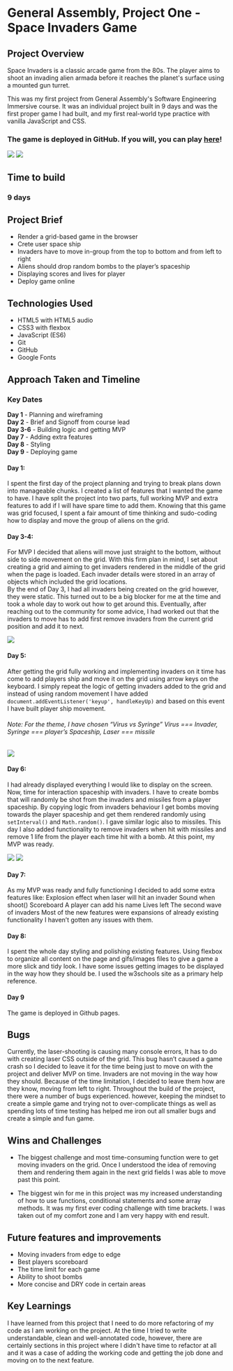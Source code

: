 # General Assembly, Project One - Space Invaders Game

## Project Overview
Space Invaders is a classic arcade game from the 80s. The player aims to shoot an invading alien armada before it reaches the planet's surface using a mounted gun turret.

This was my first project from General Assembly's Software Engineering Immersive course. It was an individual project built in 9 days and was the first proper game I had built, and my first real-world type practice with vanilla JavaScript and CSS.


### The game is deployed in GitHub. If you will, you can play **[here](https://janek2204.github.io/SEI-Project-1---The-game/)**!

![](assets/readmesassets/Main.png)
![](assets/readmesassets/game.png)


## Time to build
### 9 days

## Project Brief

* Render a grid-based game in the browser
* Crete user space ship
* Invaders have to move in-group from the top to bottom and from left to right
* Aliens should drop random bombs to the player’s spaceship
* Displaying scores and lives for player
* Deploy game online

## Technologies Used

* HTML5 with HTML5 audio
* CSS3 with flexbox
* JavaScript (ES6)
* Git
* GitHub
* Google Fonts

## Approach Taken and Timeline


### Key Dates
**Day 1** - Planning and wireframing \
**Day 2** - Brief and Signoff from course lead \
**Day 3-6** - Building logic and getting MVP \
**Day 7** - Adding extra features \
**Day 8** - Styling \
**Day 9** - Deploying game 

#### Day 1:

I spent the first day of the project planning and trying to break plans down into manageable chunks. I created a list of features that I wanted the game to have. I have split the project into two parts, full working MVP and extra features to add if I will have spare time to add them. Knowing that this game was grid focused, I spent a fair amount of time thinking and sudo-coding how to display and move the group of aliens on the grid. 


#### Day 3-4:

For MVP I decided that aliens will move just straight to the bottom, without side to side movement on the grid. With this firm plan in mind, I set about creating a grid and aiming to get invaders rendered in the middle of the grid when the page is loaded. Each invader details were stored in an array of objects which included the grid locations. \
By the end of Day 3, I had all invaders being created on the grid however, they were static. This turned out to be a big blocker for me at the time and took a whole day to work out how to get around this. Eventually, after reaching out to the community for some advice, I had worked out that the invaders to move has to add first remove invaders from the current grid position and add it to next. 

![](assets/readmesassets/move.png)

#### Day 5:

After getting the grid fully working and implementing invaders on it time has come to add players ship and move it on the grid using arrow keys on the keyboard. I simply repeat the logic of getting invaders added to the grid and instead of using random movement I have added `document.addEventListener('keyup', handleKeyUp)` and based on this event I have built player ship movement. 


###### *Note: For the theme, I have chosen “Virus vs Syringe”* *Virus === Invader*, *Syringe === player’s Spaceship*, *Laser === missile*

![](assets/readmesassets/keyhandle.png)

#### Day 6:

I had already displayed everything I would like to display on the screen. Now, time for interaction spaceship with invaders. I have to create bombs that will randomly be shot from the invaders and missiles from a player spaceship. By copying logic from invaders behaviour I get bombs moving towards the player spaceship and get them rendered randomly using `setInterval()`  and `Math.random()`. I gave similar logic also to missiles. This day I also added functionality to remove invaders when hit with missiles and remove 1 life from the player each time hit with a bomb. At this point, my MVP was ready. 

![](assets/readmesassets/bombfunction.png)
![](assets/readmesassets/shootfunction.png)

#### Day 7:

As my MVP was ready and fully functioning I decided to add some extra features like:
Explosion effect when laser will hit an invader
Sound when shoot()
Scoreboard 
A player can add his name
Lives left
The second wave of invaders
Most of the new features were expansions of already existing functionality I haven’t gotten any issues with them. 

#### Day 8:

I spent the whole day styling and polishing existing features. Using flexbox to organize all content on the page and gifs/images files to give a game a more slick and tidy look. I have some issues getting images to be displayed in the way how they should be. I used the w3schools site as a primary help reference. 

#### Day 9 

The game is deployed in Github pages. 

## Bugs

Currently, the laser-shooting is causing many console errors, It has to do with creating laser CSS outside of the grid. This bug hasn’t caused a game crash so I decided to leave it for the time being just to move on with the project and deliver MVP on time. 
Invaders are not moving in the way how they should. Because of the time limitation, I decided to leave them how are they know, moving from left to right. 
Throughout the build of the project, there were a number of bugs experienced. however, keeping the mindset to create a simple game and trying not to over-complicate things as well as spending lots of time testing has helped me iron out all smaller bugs and create a simple and fun game.

## Wins and Challenges

- The biggest challenge and most time-consuming function were to get moving invaders on the grid. Once I understood the idea of removing them and rendering them again in the next grid fields I was able to move past this point. 

- The biggest win for me in this project was my increased understanding of how to use functions, conditional statements and some array methods. It was my first ever coding challenge with time brackets. I was taken out of my comfort zone and I am very happy with end result.



## Future features and improvements

- Moving invaders from edge to edge 
- Best players scoreboard 
- The time limit for each game 
- Ability to shoot bombs 
- More concise and DRY code in certain areas

## Key Learnings

I have learned from this project that I need to do more refactoring of my code as I am working on the project. At the time I tried to write understandable, clean and well-annotated code, however, there are certainly sections in this project where I didn't have time to refactor at all and it was a case of adding the working code and getting the job done and moving on to the next feature.

